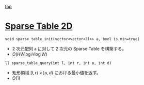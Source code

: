 [top](../README.md)

# [Sparse Table 2D](./st2d.hpp)

`void sparse_table_init(vector<vector<ll>> a, bool is_min=true)`
- 2 次元配列 `a` に対して 2 次元の Sparse Table を構築する。
- $O(HW\log{H}\log{W})$

`ll sparse_table_query(int l, int r, int u, int d)`
- 矩形領域 $[l, r) \times [u, d)$ における最小値を返す。
- $O(1)$